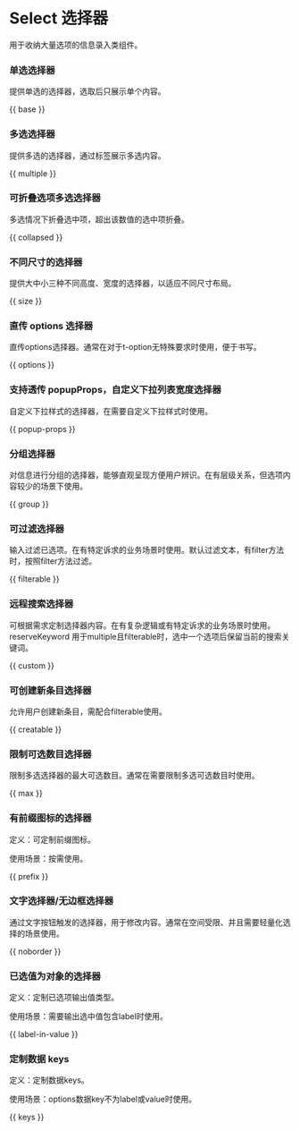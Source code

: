# Select 选择器

用于收纳大量选项的信息录入类组件。

### 单选选择器

提供单选的选择器，选取后只展示单个内容。

{{ base }}

### 多选选择器

提供多选的选择器，通过标签展示多选内容。

{{ multiple }}

### 可折叠选项多选选择器

多选情况下折叠选中项，超出该数值的选中项折叠。

{{ collapsed }}

### 不同尺寸的选择器

提供大中小三种不同高度、宽度的选择器，以适应不同尺寸布局。

{{ size }}

### 直传 options 选择器

直传options选择器。通常在对于t-option无特殊要求时使用，便于书写。

{{ options }}

### 支持透传 popupProps，自定义下拉列表宽度选择器

自定义下拉样式的选择器，在需要自定义下拉样式时使用。

{{ popup-props }}

### 分组选择器

对信息进行分组的选择器，能够直观呈现方便用户辨识。在有层级关系，但选项内容较少的场景下使用。

{{ group }}

### 可过滤选择器

输入过滤已选项。在有特定诉求的业务场景时使用。默认过滤文本，有filter方法时，按照filter方法过滤。

{{ filterable }}

### 远程搜索选择器

可根据需求定制选择器内容。在有复杂逻辑或有特定诉求的业务场景时使用。reserveKeyword 用于multiple且filterable时，选中一个选项后保留当前的搜索关键词。

{{ custom }}

### 可创建新条目选择器

允许用户创建新条目，需配合filterable使用。

{{ creatable }}

### 限制可选数目选择器

限制多选选择器的最大可选数目。通常在需要限制多选可选数目时使用。

{{ max }}

### 有前缀图标的选择器

定义：可定制前缀图标。

使用场景：按需使用。

{{ prefix }}

### 文字选择器/无边框选择器

通过文字按钮触发的选择器，用于修改内容。通常在空间受限、并且需要轻量化选择的场景使用。

{{ noborder }}

### 已选值为对象的选择器

定义：定制已选项输出值类型。

使用场景：需要输出选中值包含label时使用。

{{ label-in-value }}

### 定制数据 keys

定义：定制数据keys。

使用场景：options数据key不为label或value时使用。

{{ keys }}
